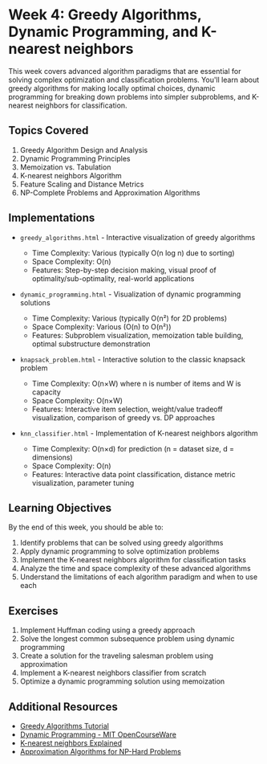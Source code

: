 # Week 4: Greedy Algorithms, Dynamic Programming, and K-nearest neighbors

This week covers advanced algorithm paradigms that are essential for solving complex optimization and classification problems. You'll learn about greedy algorithms for making locally optimal choices, dynamic programming for breaking down problems into simpler subproblems, and K-nearest neighbors for classification.

## Topics Covered

1. Greedy Algorithm Design and Analysis
2. Dynamic Programming Principles
3. Memoization vs. Tabulation
4. K-nearest neighbors Algorithm
5. Feature Scaling and Distance Metrics
6. NP-Complete Problems and Approximation Algorithms

## Implementations  


- `greedy_algorithms.html` - Interactive visualization of greedy algorithms
  - Time Complexity: Various (typically O(n log n) due to sorting)
  - Space Complexity: O(n)
  - Features: Step-by-step decision making, visual proof of optimality/sub-optimality, real-world applications

- `dynamic_programming.html` - Visualization of dynamic programming solutions
  - Time Complexity: Various (typically O(n²) for 2D problems)
  - Space Complexity: Various (O(n) to O(n²))
  - Features: Subproblem visualization, memoization table building, optimal substructure demonstration

- `knapsack_problem.html` - Interactive solution to the classic knapsack problem
  - Time Complexity: O(n×W) where n is number of items and W is capacity
  - Space Complexity: O(n×W)
  - Features: Interactive item selection, weight/value tradeoff visualization, comparison of greedy vs. DP approaches

- `knn_classifier.html` - Implementation of K-nearest neighbors algorithm
  - Time Complexity: O(n×d) for prediction (n = dataset size, d = dimensions)
  - Space Complexity: O(n)
  - Features: Interactive data point classification, distance metric visualization, parameter tuning

## Learning Objectives

By the end of this week, you should be able to:

1. Identify problems that can be solved using greedy algorithms
2. Apply dynamic programming to solve optimization problems
3. Implement the K-nearest neighbors algorithm for classification tasks
4. Analyze the time and space complexity of these advanced algorithms
5. Understand the limitations of each algorithm paradigm and when to use each

## Exercises

1. Implement Huffman coding using a greedy approach
2. Solve the longest common subsequence problem using dynamic programming
3. Create a solution for the traveling salesman problem using approximation
4. Implement a K-nearest neighbors classifier from scratch
5. Optimize a dynamic programming solution using memoization

## Additional Resources

- [Greedy Algorithms Tutorial](https://www.geeksforgeeks.org/greedy-algorithms/)
- [Dynamic Programming - MIT OpenCourseWare](https://ocw.mit.edu/courses/electrical-engineering-and-computer-science/6-006-introduction-to-algorithms-fall-2011/lecture-videos/lecture-19-dynamic-programming-i-fibonacci-shortest-paths/)
- [K-nearest neighbors Explained](https://scikit-learn.org/stable/modules/neighbors.html)
- [Approximation Algorithms for NP-Hard Problems](https://www.cs.princeton.edu/~wayne/kleinberg-tardos/)